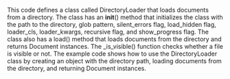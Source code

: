 This code defines a class called DirectoryLoader that loads documents from a directory. The class has an __init__() method that initializes the class with the path to the directory, glob pattern, silent_errors flag, load_hidden flag, loader_cls, loader_kwargs, recursive flag, and show_progress flag. The class also has a load() method that loads documents from the directory and returns Document instances. The _is_visible() function checks whether a file is visible or not. The example code shows how to use the DirectoryLoader class by creating an object with the directory path, loading documents from the directory, and returning Document instances.

